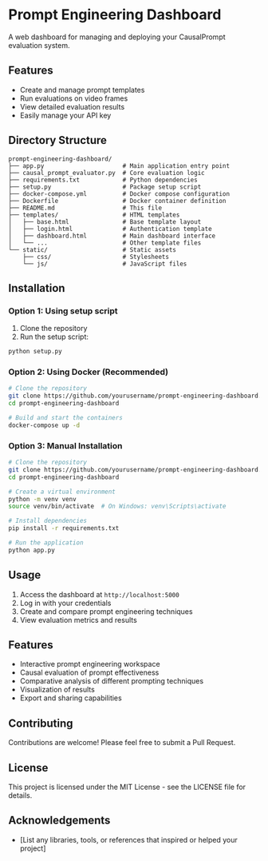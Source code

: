 # Prompt Engineering Dashboard

A web dashboard for managing and deploying your CausalPrompt evaluation system.

## Features
- Create and manage prompt templates
- Run evaluations on video frames
- View detailed evaluation results
- Easily manage your API key

## Directory Structure

```
prompt-engineering-dashboard/
├── app.py                      # Main application entry point
├── causal_prompt_evaluator.py  # Core evaluation logic
├── requirements.txt            # Python dependencies
├── setup.py                    # Package setup script
├── docker-compose.yml          # Docker compose configuration
├── Dockerfile                  # Docker container definition
├── README.md                   # This file
├── templates/                  # HTML templates
│   ├── base.html               # Base template layout
│   ├── login.html              # Authentication template
│   ├── dashboard.html          # Main dashboard interface
│   └── ...                     # Other template files
└── static/                     # Static assets
    ├── css/                    # Stylesheets
    └── js/                     # JavaScript files
```

## Installation

### Option 1: Using setup script
1. Clone the repository
2. Run the setup script:
```bash
python setup.py
```

### Option 2: Using Docker (Recommended)

```bash
# Clone the repository
git clone https://github.com/yourusername/prompt-engineering-dashboard.git
cd prompt-engineering-dashboard

# Build and start the containers
docker-compose up -d
```

### Option 3: Manual Installation

```bash
# Clone the repository
git clone https://github.com/yourusername/prompt-engineering-dashboard.git
cd prompt-engineering-dashboard

# Create a virtual environment
python -m venv venv
source venv/bin/activate  # On Windows: venv\Scripts\activate

# Install dependencies
pip install -r requirements.txt

# Run the application
python app.py
```

## Usage

1. Access the dashboard at `http://localhost:5000`
2. Log in with your credentials
3. Create and compare prompt engineering techniques
4. View evaluation metrics and results

## Features

- Interactive prompt engineering workspace
- Causal evaluation of prompt effectiveness
- Comparative analysis of different prompting techniques
- Visualization of results
- Export and sharing capabilities

## Contributing

Contributions are welcome! Please feel free to submit a Pull Request.

## License

This project is licensed under the MIT License - see the LICENSE file for details.

## Acknowledgements

- [List any libraries, tools, or references that inspired or helped your project]
